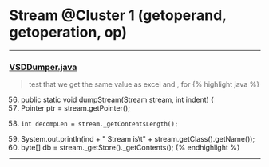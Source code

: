 # Stream @Cluster 1 (getoperand, getoperation, op)

***

### [VSDDumper.java](https://searchcode.com/codesearch/view/97396300/)
> test that we get the same value as excel and , for 
{% highlight java %}
56. public static void dumpStream(Stream stream, int indent) {
65.   Pointer ptr = stream.getPointer();
75.     int decompLen = stream._getContentsLength();
80.   System.out.println(ind + "  Stream is\t" + stream.getClass().getName());
82.   byte[] db = stream._getStore()._getContents();
{% endhighlight %}

***

